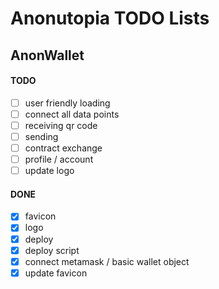 # Anonutopia TODO Lists

## AnonWallet

#### TODO

- [ ] user friendly loading
- [ ] connect all data points
- [ ] receiving qr code
- [ ] sending
- [ ] contract exchange
- [ ] profile / account
- [ ] update logo

#### DONE

- [x] favicon
- [x] logo
- [x] deploy
- [x] deploy script
- [x] connect metamask / basic wallet object
- [x] update favicon
